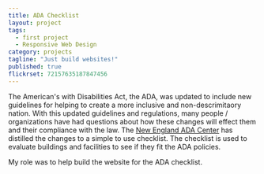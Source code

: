 ```yaml
---
title: ADA Checklist
layout: project
tags: 
  - first project
  - Responsive Web Design
category: projects
tagline: "Just build websites!"
published: true
flickrset: 72157635187847456
---
```


The American's with Disabilities Act, the ADA, was updated to include new guidelines for helping to create a more inclusive and non-descrimitaory nation. With this updated guidelines and regulations, many people / organizations have had questions about how these changes will effect them and their compliance with the law. The [New England ADA Center](http://newenglandada.org) has distilled the changes to a simple to use checklist. The checklist is used to evaluate buildings and facilities to see if they fit the ADA policies.

My role was to help build the website for the ADA checklist.

